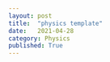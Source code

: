 ```yaml
---
layout: post
title:  "physics template"
date:   2021-04-28
category: Physics
published: True
---
```

